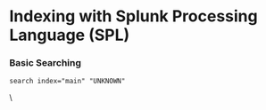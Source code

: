 # Indexing with Splunk Processing Language (SPL)



### Basic Searching

```shell-session
search index="main" "UNKNOWN"
```

\
